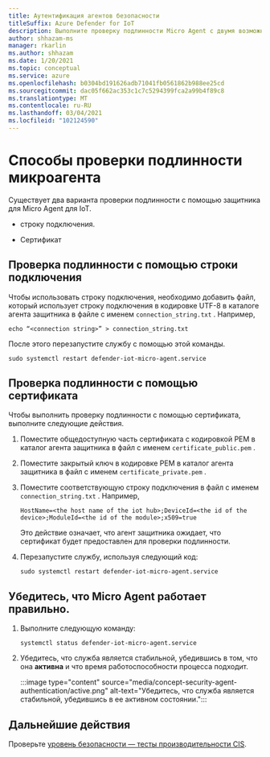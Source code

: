 ```yaml
---
title: Аутентификация агентов безопасности
titleSuffix: Azure Defender for IoT
description: Выполните проверку подлинности Micro Agent с двумя возможными методами.
author: shhazam-ms
manager: rkarlin
ms.author: shhazam
ms.date: 1/20/2021
ms.topic: conceptual
ms.service: azure
ms.openlocfilehash: b0304bd191626adb71041fb0561862b988ee25cd
ms.sourcegitcommit: dac05f662ac353c1c7c5294399fca2a99b4f89c8
ms.translationtype: MT
ms.contentlocale: ru-RU
ms.lasthandoff: 03/04/2021
ms.locfileid: "102124590"
---
```

# <a name="micro-agent-authentication-methods"></a>Способы проверки подлинности микроагента 

Существует два варианта проверки подлинности с помощью защитника для Micro Agent для IoT. 

- строку подключения. 

- Сертификат 

## <a name="authentication-using-a-connection-string"></a>Проверка подлинности с помощью строки подключения 

Чтобы использовать строку подключения, необходимо добавить файл, который использует строку подключения в кодировке UTF-8 в каталоге агента защитника в файле с именем `connection_string.txt` . Например,

```azurecli
echo “<connection string>” > connection_string.txt 
```

После этого перезапустите службу с помощью этой команды.

```azurecli
sudo systemctl restart defender-iot-micro-agent.service
``` 

## <a name="authentication-using-a-certificate"></a>Проверка подлинности с помощью сертификата 


Чтобы выполнить проверку подлинности с помощью сертификата, выполните следующие действия. 

1. Поместите общедоступную часть сертификата с кодировкой PEM в каталог агента защитника в файл с именем `certificate_public.pem` .
1. Поместите закрытый ключ в кодировке PEM в каталог агента защитника в файл с именем `certificate_private.pem` .
1. Поместите соответствующую строку подключения в файл с именем `connection_string.txt` . Например,

    ```azurecli
    HostName=<the host name of the iot hub>;DeviceId=<the id of the device>;ModuleId=<the id of the module>;x509=true 
    ```

    Это действие означает, что агент защитника ожидает, что сертификат будет предоставлен для проверки подлинности. 

1. Перезапустите службу, используя следующий код: 

    ```azurecli
    sudo systemctl restart defender-iot-micro-agent.service 
    ```

## <a name="ensure-the-micro-agent-is-running-correctly"></a>Убедитесь, что Micro Agent работает правильно. 

1. Выполните следующую команду: 
    ```azurecli
    systemctl status defender-iot-micro-agent.service 
    ```
1. Убедитесь, что служба является стабильной, убедившись в том, что она **активна** и что время работоспособности процесса подходит. 

    :::image type="content" source="media/concept-security-agent-authentication/active.png" alt-text="Убедитесь, что служба является стабильной, убедившись в ее активном состоянии.":::

## <a name="next-steps"></a>Дальнейшие действия

Проверьте [уровень безопасности — тесты производительности CIS](concept-security-posture.md).
